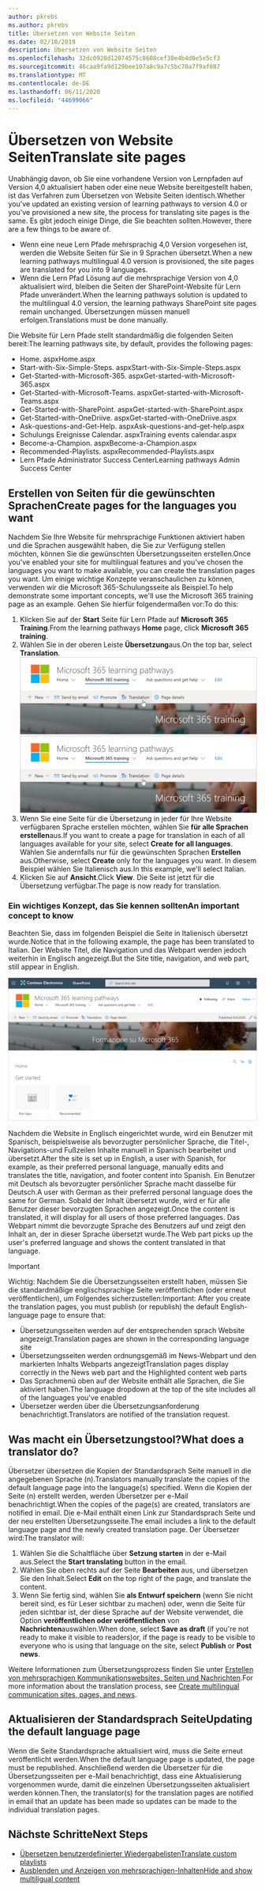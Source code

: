 ```yaml
---
author: pkrebs
ms.author: pkrebs
title: Übersetzen von Website Seiten
ms.date: 02/10/2019
description: Übersetzen von Website Seiten
ms.openlocfilehash: 32dc0928d12074575c8608cef38e4b4d0e5e5cf3
ms.sourcegitcommit: 46caa9fa9d129bee107a8c9a7c5bc70a7f9af087
ms.translationtype: MT
ms.contentlocale: de-DE
ms.lasthandoff: 06/11/2020
ms.locfileid: "44699066"
---
```

# <a name="translate-site-pages"></a><span data-ttu-id="8f7fe-103">Übersetzen von Website Seiten</span><span class="sxs-lookup"><span data-stu-id="8f7fe-103">Translate site pages</span></span>
<span data-ttu-id="8f7fe-104">Unabhängig davon, ob Sie eine vorhandene Version von Lernpfaden auf Version 4,0 aktualisiert haben oder eine neue Website bereitgestellt haben, ist das Verfahren zum Übersetzen von Website Seiten identisch.</span><span class="sxs-lookup"><span data-stu-id="8f7fe-104">Whether you've updated an existing version of learning pathways to version 4.0 or you've provisioned a new site, the process for translating site pages is the same.</span></span> <span data-ttu-id="8f7fe-105">Es gibt jedoch einige Dinge, die Sie beachten sollten.</span><span class="sxs-lookup"><span data-stu-id="8f7fe-105">However, there are a few things to be aware of.</span></span> 
- <span data-ttu-id="8f7fe-106">Wenn eine neue Lern Pfade mehrsprachig 4,0 Version vorgesehen ist, werden die Website Seiten für Sie in 9 Sprachen übersetzt.</span><span class="sxs-lookup"><span data-stu-id="8f7fe-106">When a new learning pathways multilingual 4.0 version is provisioned, the site pages are translated for you into 9 languages.</span></span> 
- <span data-ttu-id="8f7fe-107">Wenn die Lern Pfad Lösung auf die mehrsprachige Version von 4,0 aktualisiert wird, bleiben die Seiten der SharePoint-Website für Lern Pfade unverändert.</span><span class="sxs-lookup"><span data-stu-id="8f7fe-107">When the learning pathways solution is updated to the multilingual 4.0 version, the learning pathways SharePoint site pages remain unchanged.</span></span> <span data-ttu-id="8f7fe-108">Übersetzungen müssen manuell erfolgen.</span><span class="sxs-lookup"><span data-stu-id="8f7fe-108">Translations must be done manually.</span></span> 

<span data-ttu-id="8f7fe-109">Die Website für Lern Pfade stellt standardmäßig die folgenden Seiten bereit:</span><span class="sxs-lookup"><span data-stu-id="8f7fe-109">The learning pathways site, by default, provides the following pages:</span></span>

- <span data-ttu-id="8f7fe-110">Home. aspx</span><span class="sxs-lookup"><span data-stu-id="8f7fe-110">Home.aspx</span></span>
- <span data-ttu-id="8f7fe-111">Start-with-Six-Simple-Steps. aspx</span><span class="sxs-lookup"><span data-stu-id="8f7fe-111">Start-with-Six-Simple-Steps.aspx</span></span>
- <span data-ttu-id="8f7fe-112">Get-Started-with-Microsoft-365. aspx</span><span class="sxs-lookup"><span data-stu-id="8f7fe-112">Get-started-with-Microsoft-365.aspx</span></span>
- <span data-ttu-id="8f7fe-113">Get-Started-with-Microsoft-Teams. aspx</span><span class="sxs-lookup"><span data-stu-id="8f7fe-113">Get-started-with-Microsoft-Teams.aspx</span></span>
- <span data-ttu-id="8f7fe-114">Get-Started-with-SharePoint. aspx</span><span class="sxs-lookup"><span data-stu-id="8f7fe-114">Get-started-with-SharePoint.aspx</span></span>
- <span data-ttu-id="8f7fe-115">Get-Started-with-OneDriive. aspx</span><span class="sxs-lookup"><span data-stu-id="8f7fe-115">Get-started-with-OneDriive.aspx</span></span>
- <span data-ttu-id="8f7fe-116">Ask-questions-and-Get-Help. aspx</span><span class="sxs-lookup"><span data-stu-id="8f7fe-116">Ask-questions-and-get-help.aspx</span></span>
- <span data-ttu-id="8f7fe-117">Schulungs Ereignisse Calendar. aspx</span><span class="sxs-lookup"><span data-stu-id="8f7fe-117">Training events calendar.aspx</span></span>
- <span data-ttu-id="8f7fe-118">Become-a-Champion. aspx</span><span class="sxs-lookup"><span data-stu-id="8f7fe-118">Become-a-Champion.aspx</span></span>
- <span data-ttu-id="8f7fe-119">Recommended-Playlists. aspx</span><span class="sxs-lookup"><span data-stu-id="8f7fe-119">Recommended-Playlists.aspx</span></span>
- <span data-ttu-id="8f7fe-120">Lern Pfade Administrator Success Center</span><span class="sxs-lookup"><span data-stu-id="8f7fe-120">Learning pathways Admin Success Center</span></span>

## <a name="create-pages-for-the-languages-you-want"></a><span data-ttu-id="8f7fe-121">Erstellen von Seiten für die gewünschten Sprachen</span><span class="sxs-lookup"><span data-stu-id="8f7fe-121">Create pages for the languages you want</span></span>
<span data-ttu-id="8f7fe-122">Nachdem Sie Ihre Website für mehrsprachige Funktionen aktiviert haben und die Sprachen ausgewählt haben, die Sie zur Verfügung stellen möchten, können Sie die gewünschten Übersetzungsseiten erstellen.</span><span class="sxs-lookup"><span data-stu-id="8f7fe-122">Once you've enabled your site for multilingual features and you've chosen the languages you want to make available, you can create the translation pages you want.</span></span> <span data-ttu-id="8f7fe-123">Um einige wichtige Konzepte veranschaulichen zu können, verwenden wir die Microsoft 365-Schulungsseite als Beispiel.</span><span class="sxs-lookup"><span data-stu-id="8f7fe-123">To help demonstrate some important concepts, we'll use the Microsoft 365 training page as an example.</span></span> <span data-ttu-id="8f7fe-124">Gehen Sie hierfür folgendermaßen vor:</span><span class="sxs-lookup"><span data-stu-id="8f7fe-124">To do this:</span></span>

1.  <span data-ttu-id="8f7fe-125">Klicken Sie auf der **Start** Seite für Lern Pfade auf **Microsoft 365 Training**.</span><span class="sxs-lookup"><span data-stu-id="8f7fe-125">From the learning pathways **Home** page, click **Microsoft 365 training**.</span></span>  
2.  <span data-ttu-id="8f7fe-126">Wählen Sie in der oberen Leiste **Übersetzung**aus.</span><span class="sxs-lookup"><span data-stu-id="8f7fe-126">On the top bar, select **Translation**.</span></span>
<span data-ttu-id="8f7fe-127">![custom_update_ml_transbutton.png](media/custom_update_ml_transbutton.png)</span><span class="sxs-lookup"><span data-stu-id="8f7fe-127">![custom_update_ml_transbutton.png](media/custom_update_ml_transbutton.png)</span></span>
3. <span data-ttu-id="8f7fe-128">Wenn Sie eine Seite für die Übersetzung in jeder für Ihre Website verfügbaren Sprache erstellen möchten, wählen Sie **für alle Sprachen erstellen**aus.</span><span class="sxs-lookup"><span data-stu-id="8f7fe-128">If you want to create a page for translation in each of all languages available for your site, select **Create for all languages**.</span></span> <span data-ttu-id="8f7fe-129">Wählen Sie andernfalls nur für die gewünschten Sprachen **Erstellen** aus.</span><span class="sxs-lookup"><span data-stu-id="8f7fe-129">Otherwise, select **Create** only for the languages you want.</span></span> <span data-ttu-id="8f7fe-130">In diesem Beispiel wählen Sie Italienisch aus.</span><span class="sxs-lookup"><span data-stu-id="8f7fe-130">In this example, we'll select Italian.</span></span>
4.  <span data-ttu-id="8f7fe-131">Klicken Sie auf **Ansicht**.</span><span class="sxs-lookup"><span data-stu-id="8f7fe-131">Click **View**.</span></span> <span data-ttu-id="8f7fe-132">Die Seite ist jetzt für die Übersetzung verfügbar.</span><span class="sxs-lookup"><span data-stu-id="8f7fe-132">The page is now ready for translation.</span></span> 

### <a name="an-important-concept-to-know"></a><span data-ttu-id="8f7fe-133">Ein wichtiges Konzept, das Sie kennen sollten</span><span class="sxs-lookup"><span data-stu-id="8f7fe-133">An important concept to know</span></span>
<span data-ttu-id="8f7fe-134">Beachten Sie, dass im folgenden Beispiel die Seite in Italienisch übersetzt wurde.</span><span class="sxs-lookup"><span data-stu-id="8f7fe-134">Notice that in the following example, the page has been translated to Italian.</span></span> <span data-ttu-id="8f7fe-135">Der Website Titel, die Navigation und das Webpart werden jedoch weiterhin in Englisch angezeigt.</span><span class="sxs-lookup"><span data-stu-id="8f7fe-135">But the Site title, navigation, and web part, still appear in English.</span></span> 

![custom_update_ml_transpgconcept.png](media/custom_update_ml_transpgconcept.png)

 <span data-ttu-id="8f7fe-137">Nachdem die Website in Englisch eingerichtet wurde, wird ein Benutzer mit Spanisch, beispielsweise als bevorzugter persönlicher Sprache, die Titel-, Navigations-und Fußzeilen Inhalte manuell in Spanisch bearbeitet und übersetzt.</span><span class="sxs-lookup"><span data-stu-id="8f7fe-137">After the site is set up in English, a user with Spanish, for example, as their preferred personal language, manually edits and translates the title, navigation, and footer content into Spanish.</span></span> <span data-ttu-id="8f7fe-138">Ein Benutzer mit Deutsch als bevorzugter persönlicher Sprache macht dasselbe für Deutsch.</span><span class="sxs-lookup"><span data-stu-id="8f7fe-138">A user with German as their preferred personal language does the same for German.</span></span> <span data-ttu-id="8f7fe-139">Sobald der Inhalt übersetzt wurde, wird er für alle Benutzer dieser bevorzugten Sprachen angezeigt.</span><span class="sxs-lookup"><span data-stu-id="8f7fe-139">Once the content is translated, it will display for all users of those preferred languages.</span></span> <span data-ttu-id="8f7fe-140">Das Webpart nimmt die bevorzugte Sprache des Benutzers auf und zeigt den Inhalt an, der in dieser Sprache übersetzt wurde.</span><span class="sxs-lookup"><span data-stu-id="8f7fe-140">The Web part picks up the user's preferred language and shows the content translated in that language.</span></span> 

> [!IMPORTANT]
> <span data-ttu-id="8f7fe-141">Wichtig: Nachdem Sie die Übersetzungsseiten erstellt haben, müssen Sie die standardmäßige englischsprachige Seite veröffentlichen (oder erneut veröffentlichen), um Folgendes sicherzustellen:</span><span class="sxs-lookup"><span data-stu-id="8f7fe-141">Important: After you create the translation pages, you must publish (or republish) the default English-language page to ensure that:</span></span>
- <span data-ttu-id="8f7fe-142">Übersetzungsseiten werden auf der entsprechenden sprach Website angezeigt.</span><span class="sxs-lookup"><span data-stu-id="8f7fe-142">Translation pages are shown in the corresponding language site</span></span>
- <span data-ttu-id="8f7fe-143">Übersetzungsseiten werden ordnungsgemäß im News-Webpart und den markierten Inhalts Webparts angezeigt</span><span class="sxs-lookup"><span data-stu-id="8f7fe-143">Translation pages display correctly in the News web part and the Highlighted content web parts</span></span>
- <span data-ttu-id="8f7fe-144">Das Sprachmenü oben auf der Website enthält alle Sprachen, die Sie aktiviert haben.</span><span class="sxs-lookup"><span data-stu-id="8f7fe-144">The language dropdown at the top of the site includes all of the languages you've enabled</span></span>
- <span data-ttu-id="8f7fe-145">Übersetzer werden über die Übersetzungsanforderung benachrichtigt.</span><span class="sxs-lookup"><span data-stu-id="8f7fe-145">Translators are notified of the translation request.</span></span>

## <a name="what-does-a-translator-do"></a><span data-ttu-id="8f7fe-146">Was macht ein Übersetzungstool?</span><span class="sxs-lookup"><span data-stu-id="8f7fe-146">What does a translator do?</span></span>
<span data-ttu-id="8f7fe-147">Übersetzer übersetzen die Kopien der Standardsprach Seite manuell in die angegebenen Sprache (n).</span><span class="sxs-lookup"><span data-stu-id="8f7fe-147">Translators manually translate the copies of the default language page into the language(s) specified.</span></span> <span data-ttu-id="8f7fe-148">Wenn die Kopien der Seite (n) erstellt werden, werden Übersetzer per e-Mail benachrichtigt.</span><span class="sxs-lookup"><span data-stu-id="8f7fe-148">When the copies of the page(s) are created, translators are notified in email.</span></span> <span data-ttu-id="8f7fe-149">Die e-Mail enthält einen Link zur Standardsprach Seite und der neu erstellten Übersetzungsseite.</span><span class="sxs-lookup"><span data-stu-id="8f7fe-149">The email includes a link to the default language page and the newly created translation page.</span></span> <span data-ttu-id="8f7fe-150">Der Übersetzer wird:</span><span class="sxs-lookup"><span data-stu-id="8f7fe-150">The translator will:</span></span>
1. <span data-ttu-id="8f7fe-151">Wählen Sie die Schaltfläche über **Setzung starten** in der e-Mail aus.</span><span class="sxs-lookup"><span data-stu-id="8f7fe-151">Select the **Start translating** button in the email.</span></span>
2. <span data-ttu-id="8f7fe-152">Wählen Sie oben rechts auf der Seite **Bearbeiten** aus, und übersetzen Sie den Inhalt.</span><span class="sxs-lookup"><span data-stu-id="8f7fe-152">Select **Edit** on the top right of the page, and translate the content.</span></span>
3. <span data-ttu-id="8f7fe-153">Wenn Sie fertig sind, wählen Sie **als Entwurf speichern** (wenn Sie nicht bereit sind, es für Leser sichtbar zu machen) oder, wenn die Seite für jeden sichtbar ist, der diese Sprache auf der Website verwendet, die Option **veröffentlichen oder veröffentlichen** von **Nachrichten**auswählen.</span><span class="sxs-lookup"><span data-stu-id="8f7fe-153">When done, select **Save as draft** (if you're not ready to make it visible to readers)or, if the page is ready to be visible to everyone who is using that language on the site, select **Publish** or **Post news**.</span></span>

<span data-ttu-id="8f7fe-154">Weitere Informationen zum Übersetzungsprozess finden Sie unter [Erstellen von mehrsprachigen Kommunikationswebsites, Seiten und Nachrichten](https://support.office.com/en-us/article/2bb7d610-5453-41c6-a0e8-6f40b3ed750c).</span><span class="sxs-lookup"><span data-stu-id="8f7fe-154">For more information about the translation process, see [Create multilingual communication sites, pages, and news](https://support.office.com/en-us/article/2bb7d610-5453-41c6-a0e8-6f40b3ed750c).</span></span> 

## <a name="updating-the-default-language-page"></a><span data-ttu-id="8f7fe-155">Aktualisieren der Standardsprach Seite</span><span class="sxs-lookup"><span data-stu-id="8f7fe-155">Updating the default language page</span></span>
<span data-ttu-id="8f7fe-156">Wenn die Seite Standardsprache aktualisiert wird, muss die Seite erneut veröffentlicht werden.</span><span class="sxs-lookup"><span data-stu-id="8f7fe-156">When the default language page is updated, the page must be republished.</span></span> <span data-ttu-id="8f7fe-157">Anschließend werden die Übersetzer für die Übersetzungsseiten per e-Mail benachrichtigt, dass eine Aktualisierung vorgenommen wurde, damit die einzelnen Übersetzungsseiten aktualisiert werden können.</span><span class="sxs-lookup"><span data-stu-id="8f7fe-157">Then, the translator(s) for the translation pages are notified in email that an update has been made so updates can be made to the individual translation pages.</span></span>

## <a name="next-steps"></a><span data-ttu-id="8f7fe-158">Nächste Schritte</span><span class="sxs-lookup"><span data-stu-id="8f7fe-158">Next Steps</span></span>
- [<span data-ttu-id="8f7fe-159">Übersetzen benutzerdefinierter Wiedergabelisten</span><span class="sxs-lookup"><span data-stu-id="8f7fe-159">Translate custom playlists</span></span>](custom_translate_pl_ml.md)
- [<span data-ttu-id="8f7fe-160">Ausblenden und Anzeigen von mehrsprachigen-Inhalten</span><span class="sxs-lookup"><span data-stu-id="8f7fe-160">Hide and show multiligual content</span></span>](custom_translate_pl_ml.md)
